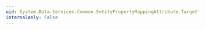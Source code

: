 ```yaml
---
uid: System.Data.Services.Common.EntityPropertyMappingAttribute.TargetTextContentKind
internalonly: False
---
```

